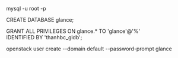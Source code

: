 mysql -u root -p



CREATE DATABASE glance;


GRANT ALL PRIVILEGES ON glance.* TO 'glance'@'%' \
  IDENTIFIED BY 'thanhbc_gldb';


openstack user create --domain default --password-prompt glance